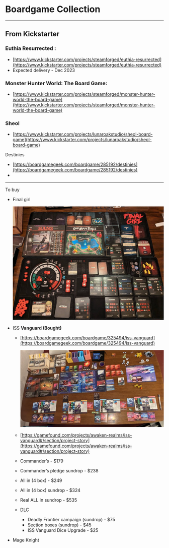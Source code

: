 # Boardgame Collection

---

## From Kickstarter

### **Euthia Resurrected :**

- [https://www.kickstarter.com/projects/steamforged/euthia-resurrected](https://www.kickstarter.com/projects/steamforged/euthia-resurrected)
- Expected delivery - Dec 2023

### **Monster Hunter World: The Board Game:**

- [https://www.kickstarter.com/projects/steamforged/monster-hunter-world-the-board-game](https://www.kickstarter.com/projects/steamforged/monster-hunter-world-the-board-game)

### Sheol

- [https://www.kickstarter.com/projects/lunaroakstudio/sheol-board-game](https://www.kickstarter.com/projects/lunaroakstudio/sheol-board-game)

Destinies

- [https://boardgamegeek.com/boardgame/285192/destinies](https://boardgamegeek.com/boardgame/285192/destinies)
- 

---

To buy

- Final girl
    
    ![Untitled](Boardgame%20Collection%20040c01d316a441e686288c7d5e720aca/Untitled.png)
    
- ISS ****Vanguard (Bought)****
    - [https://boardgamegeek.com/boardgame/325494/iss-vanguard](https://boardgamegeek.com/boardgame/325494/iss-vanguard)
        
        ![Untitled](Boardgame%20Collection%20040c01d316a441e686288c7d5e720aca/Untitled%201.png)
        
    - [https://gamefound.com/projects/awaken-realms/iss-vanguard#/section/project-story](https://gamefound.com/projects/awaken-realms/iss-vanguard#/section/project-story)
    - Commander’s - $179
    - Commander’s pledge sundrop - $238
    - All in (4 box) - $249
    - All in (4 box) sundrop - $324
    - Real ALL in sundrop - $535
    - DLC
        - Deadly Frontier campaign (sundrop) - $75
        - Section boxes (sundrop) - $45
        - ISS Vanguard Dice Upgrade - $25
- Mage Knight